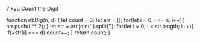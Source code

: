 7 kyu
Count the Digit

function nbDig(n, d) {
let count = 0;
let arr = [];
for(let i = 0; i <= n; i++){
arr.push(i ** 2);
}
 let str = arr.join('').split('');
  for(let i = 0; i < str.length; i++){
    if(+str[i] === d) count++;
  }
  return count;
}
